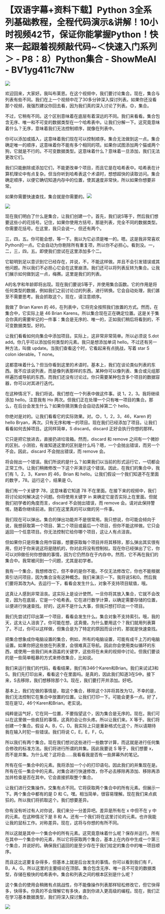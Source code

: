 # 【双语字幕+资料下载】Python 3全系列基础教程，全程代码演示&讲解！10小时视频42节，保证你能掌握Python！快来一起跟着视频敲代码~＜快速入门系列＞ - P8：8）Python集合 - ShowMeAI - BV1yg411c7Nw

![](img/17b31360c3cfc805f2289862eab3ce95_0.png)

欢迎回来，大家好。我叫布莱恩。在这个视频中，我们要讨论集合。现在，集合与列表有些不同。我们在上一个视频中花了30多分钟深入探讨列表。如果你还没看那个视频，我强烈建议你回去看，因为我们真的深入讨论了列表。😊，集合。

不过，它稍有不同。这个区别意味着在底层有着深远的不同。我们来看看。集合包含无序、唯一和不可变的数据类型在一个哈希表中。让我们分解一下。这究竟意味着什么？无序，意味着我们无法控制顺序，就像在列表中。

你可以添加或插入，这意味着我们现在可以控制顺序。集合无法做到这一点。集合确定唯一的顺序，这意味着你不能有多个相同的项。如果你试图添加两个猫或两个狗，它就是不行的。不可变数据类型。这意味着什么？意味着一旦添加，我们无法更改它们。

我们只能删除或添加它们，不能更改单个项目，而且它是在哈希表中。哈希表在计算机理论中有点复杂。但当你听到哈希表这个术语时，想想超快的读取访问。集合确定顺序，以便它确切知道内存中的位置，使其速度非常快，所以如果你想要非常。

如果你需要快速查找，集合就是你需要的。![](img/17b31360c3cfc805f2289862eab3ce95_2.png)

![](img/17b31360c3cfc805f2289862eab3ce95_3.png)

现在我们明白了什么是集合，让我们创建一个。首先，我们说S等于，然后我们想要这些小的花括号。记住，如果你使用方括号，那是列表，完全不同的数据类型。你需要花括号。在这里，我只会说一，但还有两个。

三，四，五。你可能会想，等一下。我以为它必须是唯一的。嗯。这是我非常喜欢Python的一点。它会自动为你剔除所有重复项，所以你不必担心。看到没。一，二，三，四，五。即使我们尝试在这里添加多个二。

它聪明到足以意识到它已经存在，并说，不，不能这样做。并且不会引发错误或其他问题。所以我们不必担心它会在这里崩溃。我们还可以将列表反转为集合。让我们展示如何做到这一点，梅赛。这里是我们的列表。

A的名字和年龄即将出现。现在我们要说S等于，并使用集合函数。它的作用是将任何类型的数据，例如我们之前讨论过的列表，进行转换。它会自动处理，我们甚至不需要思考。我会抓取这个。现在，请注意顺序。

我做了 Brian Karen 的 46，在列表中，它将完全按照我们放置的方式。然而，在集合中，它实际上是 46 Brian Karens。所以集合现在正在确定位置。这是关于集合你真的需要牢记的一件事：集合是无序的、唯一的，正如我们稍后将看到的，不可变数据类型。好的。

让我们看看如何向集合中添加项目。实际上，这非常非常简单。所以必须说 S.dot add。你几乎可以添加任何类型的元素。我只是想添加单词 hello。不过还有另一种方法，叫做 update。当我们查看这个时，它看起来有点挑战，写着 star S colon iderable。T none。

这都意味着什么？但当你看到这里的术语时。基本上，我们在谈论类似列表的东西。我不应该说列表，而是像列表那样的东西。某种你可以像列表、集合或元组那样遍历或导航的东西，而我们还没有讨论过。你只需要某种包含多个项目的数据容器，你可以对其进行迭代。

在这种情况下，我们将说。我们想在一个列表中做这件事。说 1，2，3。我将继续添加 hello。注意我有 Ho 两次。但我们正在处理一个只有唯一项目的集合。那么，在后台会发生什么？如果你猜测集合会自动去掉第二个 hello。

你绝对是对的。让我们看看它的实际效果。对。😊，1，2，3，46，Karen 的 hello Bryan，再次。只有无序和唯一的项目。现在我们已经添加了项目。让我们看看如何去掉项目。这同样简单，S discard。discard 正好会执行你想的那样。

它只是把它放进去，直接扔进垃圾箱。然而，discard 和 remove 之间有一个微妙的区别。小测验，有谁知道这里的区别是什么吗？嗯，一个会抛出错误，而另一个不会。因此，discard 不会抛出错误，而 remove 会。

将会抛出一个错误。我们所说的是什么？如果我们以当前的形式运行它，一切都会正常工作。让我们稍微修改一下这个并演示这个错误。因此，在我们的集合中，我们有 1，2，3，Karen 的 46，Brian 和 hello。让我们假设一个我们知道不在里面的数字，78。运行这个，结果是 O。

我们有一个关键字 78，这意味着它知道 78 不在里面。在接下来的视频中，我们将讨论如何解决这个问题。你将使用关键字 in 来确定它是否实际上在里面。但就我们初学者的角度而言，discard 不会抛出错误，而 remove 会。请对此保持警惕，随着你继续前进。我们在这里真的可以做的另一件事。

我们现在可以弹出。集合的弹出功能并不是很常用。我只想说，你可能会倾向于说，我想获取第一个项目、第二个项目或最后一个项目，但你不能这样做。它只会返回一个任意项目。你无法控制它给你哪个项目，这让人有点沮丧。

但如果你只是将集合用作容器，想要获取每个项目并将其移除，那么弹出其实很有用，但对于你来说这将是随机的，你对此将没有控制权。现在你已经弹出了它，你可以对B做任何你想做的事情，因为它仍然存在于内存中。然而，它不再在我们的集合中。我常被问到一个问题，尤其是初学者。

我有一个集合，我想修改它，但不幸的是你不能。不仅无法修改它，你也不能根据索引访问项目，因为集合没有这种概念。我们来演示一下。我将说S和0。然后我们要将其改为A。去运行一下，看看会发生什么，对象不支持项目赋值，哦。

这真让人感到非常沮丧。这实际上是设计使然。一旦你将其放入集合，它就不会改变，因为在底层，它是一个哈希表。它在进行数学计算，以确定需要存储的位置，以便进行快速查找。好的，这并不是什么大事，但我只想打印出一个项目。

我们先尝试打印出第一个项目，看看会发生什么。集合对象不支持索引。哦，我的天，这太让人沮丧了。你可能在想，这真傻。为什么要用这个？我们就用列表算了。不过，你可以这样做，但集合是为了特定的原因而设计的，那就是快速查找。

把集合想象成你电脑设置的集合，例如，所有的电脑设置，可能有成千上万的电脑设置。如果你把这些放在列表里，会很难真正导航。因此你会使用类似循环的东西，或使用一些我们尚未涵盖的关键字，这些将在未来的视频中讨论。但我们要谈的是一些简单粗暴的方式来修改集合，比如说。

我们来运行我们的代码，看看结果，我们有346个Karen和Brian。我们来试试3和S。我们先打印出来，看看这个在里面吗。是真的，因此我们知道3在S中。接下来，S去移除，我们想移除那个3。现在，我们要打开并添加。好吧。

基本上，我们在做的事情是，取这个集合，移除这个3并将其改为12。不幸的是，我们无法控制它在集合中放置的位置。让我们打印一下。可能会更多一点。好了，现在是12，46个Karen和Brian。老实说。

纯粹是运气好，它在同一位置，不要指望这个，因为集合是无序的。现在。我们可以在这里做一些疯狂的事情，这真的会让你头疼。所以让我们来。X 等于。我们将创建一个集合。假设 A，B，C，D。我实际上只是重新格式化这个，所以请期待我在输入时犯一些错误。我们将说 C，E，E，F，G。

所以我们有两个集合。现在我们想对这些进行一些数学计算，而这就是进行任何集合修改的标准方法。我们将进行所谓的并集。因此我要说 S 等于，我们想要 x，而不是并集。为什么呢？这将会……我看看我是否有一些屏幕外的笔记。

所有在任一集合中的元素。我将添加一个小的打印语句。因此我们的并集现在是。所有在任一集合中的元素。对集合进行快速修改，你不必去移除再添加、移除再添加并检查是否在其中。它会直接抓取整个集合。

让我们进行交集操作。交集有点不同。它将获取两个集合中的所有元素。但展示一下。两个集合中都有的是 D 和 C。嘿。相当简单，很容易理解。现在我们来点疯狂的。所以我们将抓取这个。我们想要差异。

你有没有听过有人对你说，我们来分一分差异吧。差异是所有在 x 中但不在 y 中的元素。在这种情况下是 B 和 A。还有一个我们将在这里讨论的元素。也许我能让我的鼠标工作。对称差异。现在，这将与你想的有所不同。

所以这就是其中一个集合中的所有元素。这究竟意味着什么呢？保存并运行。所有在其中一个集合中的元素，所以它将获取两个集合，基本上在内存中生成一个第三个集合，并说好的。确保我们返回的是至少存在于我们给定的集合中的唯一项目顺序。

而且这比这要复杂得多，但基本上就是后台发生的事情。你可以看到我们有 F，B，A，G。所以这里的主要结论在顶部。集合包含无序、唯一且不可变的数据类型，存储在极快的哈希表中。集合和列表之间的根本区别是什么呢？

这个集合的使用会稍微有点挑战性，你不能像操作列表那样轻松修改它，但它快得多，快得多。你真的不会理解它有多快，直到你进入更高级的编程。现在，我们正在学习基本数据类型，我们将深入探讨集合。

![](img/17b31360c3cfc805f2289862eab3ce95_5.png)
